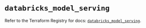 # `databricks_model_serving`

Refer to the Terraform Registry for docs: [`databricks_model_serving`](https://registry.terraform.io/providers/databricks/databricks/1.92.0/docs/resources/model_serving).
